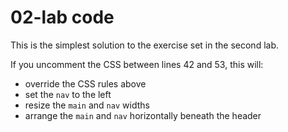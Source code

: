 # 02-lab code
This is the simplest solution to the exercise set in the second lab.

If you uncomment the CSS between lines 42 and 53, this will:

- override the CSS rules above
- set the `nav` to the left
- resize the `main` and `nav` widths
- arrange the `main` and `nav` horizontally beneath the header

